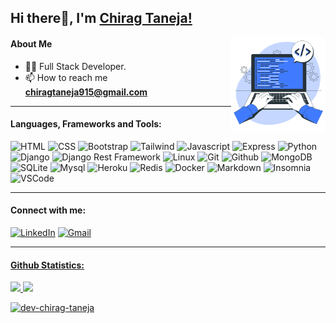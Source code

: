 ## Hi there👋, I'm <a>[Chirag Taneja!](https://www.linkedin.com/in/chirag-taneja-b647981a4/)

<!-- Image -->
<img align="right" alt="image" src="coder-2.png" width="30%" height="30%">
 
<!-- About Me -->
 #### About Me

- 👨‍💻 Full Stack Developer.<br>
- 📫 How to reach me **chiragtaneja915@gmail.com**
 
---
<!-- Languages, Frameworks and Tools -->
#### Languages, Frameworks and Tools:
<a align="left">

![HTML](https://img.shields.io/badge/HTML5-E34F26?style=flat-square&logo=HTML5&logoColor=white)
![CSS](https://img.shields.io/badge/CSS3-1572B6?style=flat-square&logo=CSS3&logoColor=white)
![Bootstrap](https://img.shields.io/badge/Bootstrap-7952B3?style=flat-square&logo=Bootstrap&logoColor=white)
![Tailwind](https://img.shields.io/badge/Tailwind-06B6D4?style=flat-square&logo=TailwindCss&logoColor=white)
![Javascript](https://img.shields.io/badge/Javascript-F7DF1E?style=flat-square&logo=Javascript&logoColor=white)
![Express](https://img.shields.io/badge/Express-000000?style=flat-square&logo=Express&logoColor=white)
![Python](https://img.shields.io/badge/Python-3776AB?style=flat-square&logo=Python&logoColor=white)
![Django](https://img.shields.io/badge/Django-092E20?style=flat-square&logo=django&logoColor=white)
![Django Rest Framework](https://img.shields.io/badge/Rest_Framework-CB3837?style=flat-square&logo=django&logoColor=white) 
![Linux](https://img.shields.io/badge/Linux-FCC624?style=flat-square&logo=linux&logoColor=black)
![Git](https://img.shields.io/badge/Git-F05032?style=flat-square&logo=Git&logoColor=white)
![Github](https://img.shields.io/badge/Github-181717?style=flat-square&logo=Github&logoColor=white)
![MongoDB](https://img.shields.io/badge/MongoDB-47A248?style=flat-square&logo=MongoDB&logoColor=white)
![SQLite](https://img.shields.io/badge/SQLite-003B57?style=flat-square&logo=SQLite&logoColor=white)
![Mysql](https://img.shields.io/badge/Mysql-4479A1?style=flat-square&logo=Mysql&logoColor=white)
![Heroku](https://img.shields.io/badge/Heroku-430098?style=flat-square&logo=Heroku&logoColor=white)
![Redis](https://img.shields.io/badge/Redis-DC382D?style=flat-square&logo=redis&logoColor=white)
![Docker](https://img.shields.io/badge/Docker-2496ED?style=flat-square&logo=Docker&logoColor=white)
![Markdown](https://img.shields.io/badge/Markdown-000000?style=flat-square&logo=Markdown&logoColor=white)
![Insomnia](https://img.shields.io/badge/Insomnia-4000BF?style=flat-square&logo=Insomnia&logoColor=white)
![VSCode](https://img.shields.io/badge/VS%20Code-007ACC?style=flat-square&logo=visual-studio-code&logoColor=white)
</a>
 <hr>
 
<!-- Connect with me: -->
#### Connect with me:
<div align="left">
<a  href="https://www.linkedin.com/in/chirag-taneja-b647981a4/" target="_blank"><img alt="LinkedIn" src="https://img.shields.io/badge/linkedin%20-%230077B5.svg?&style=flat-square&logo=linkedin&logoColor=white" /></a>
<a href="mailto:chiragtaneja915@gmail.com"><img  alt="Gmail" src="https://img.shields.io/badge/Gmail-D14836?style=flat-square&logo=gmail&logoColor=white" />
</div> 
<hr>
 
<!-- Github Statistics -->
#### Github Statistics:
<p>
<img width="54%" src="https://github-readme-stats.vercel.app/api?username=dev-chirag-taneja&show_icons=true" />
<img width="45%" src="https://github-readme-stats.vercel.app/api/top-langs?username=dev-chirag-taneja&show_icons=true&locale=en&layout=compact&langs_count=5" />
</p>
<p align="left"><img src="https://komarev.com/ghpvc/?username=dev-chirag-taneja&label=Profile%20views&color=0e75b6&style=flat" alt="dev-chirag-taneja" /> </p>


